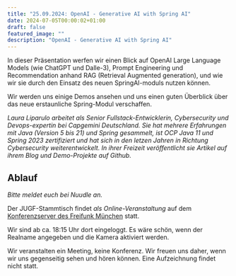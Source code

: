 ```yaml
---
title: "25.09.2024: OpenAI - Generative AI with Spring AI"
date: 2024-07-05T00:00:02+01:00
draft: false
featured_image: ""
description: "OpenAI - Generative AI with Spring AI"
---
```


In dieser Präsentation werfen wir einen Blick auf OpenAI Large Language Models (wie ChatGPT und Dalle-3), Prompt Engineering und Recommendation anhand RAG (Retrieval Augmented generation), und wie wir sie durch den Einsatz des neuen SpringAI-moduls nutzen können. 

Wir werden uns einige Demos ansehen und uns einen guten Überblick über das neue erstaunliche Spring-Modul verschaffen.

_Laura Liparulo arbeitet als Senior Fullstack-Entwicklerin, Cybersecurity und Devops-expertin bei Capgemini Deutschland._
_Sie hat mehrere Erfahrungen mit Java (Version 5 bis 21) und Spring gesammelt, ist OCP Java 11 und Spring 2023 zertifiziert und hat sich in den letzen Jahren in Richtung Cybersecurity weiterentwickelt._
_In ihrer Freizeit veröffentlicht sie Artikel auf ihrem Blog und Demo-Projekte auf Github._

## Ablauf 

_Bitte meldet euch bei Nuudle an._

Der JUGF-Stammtisch findet _als Online-Veranstaltung_ auf dem [Konferenzserver des Freifunk München](https://meet.ffmuc.net/jugfmeeting) statt.

Wir sind ab ca. 18:15 Uhr dort eingeloggt. Es wäre schön, wenn der Realname angegeben und die Kamera aktiviert werden.

Wir veranstalten ein Meeting, keine Konferenz. Wir freuen uns daher, wenn wir uns gegenseitig sehen und hören können.
Eine Aufzeichnung findet nicht statt.